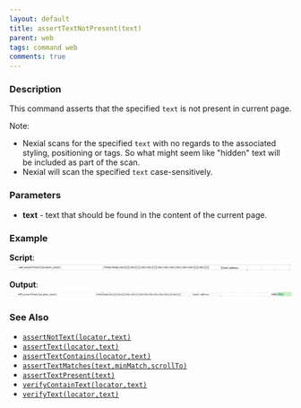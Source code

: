 ```yaml
---
layout: default
title: assertTextNotPresent(text)
parent: web
tags: command web
comments: true
---
```


### Description
This command asserts that the specified `text` is not present in current page.

Note:
- Nexial scans for the specified `text` with no regards to the associated styling, positioning or tags. So what might 
  seem like "hidden" text will be included as part of the scan.
- Nexial will scan the specified `text` case-sensitively.


### Parameters
- **text** - text that should be found in the content of the current page.


### Example
**Script**:<br/>
![](image/assertText_01.png)

**Output**:<br/>
![](image/assertText_02.png)

### See Also
- [`assertNotText(locator,text)`](assertNotText(locator,text))
- [`assertText(locator,text)`](assertText(locator,text))
- [`assertTextContains(locator,text)`](assertTextContains(locator,text))
- [`assertTextMatches(text,minMatch,scrollTo)`](assertTextMatches(text,minMatch,scrollTo))
- [`assertTextPresent(text)`](assertTextPresent(text))
- [`verifyContainText(locator,text)`](verifyContainText(locator,text))
- [`verifyText(locator,text)`](verifyText(locator,text).html)
